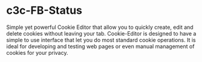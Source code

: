 # c3c-FB-Status
Simple yet powerful Cookie Editor that allow you to quickly create, edit and delete cookies without leaving your tab. Cookie-Editor is designed to have a simple to use interface that let you do most standard cookie operations. It is ideal for developing and testing web pages or even manual management of cookies for your privacy.

